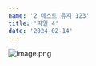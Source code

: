 ```yaml
---
name: '2 테스트 유저 123'
title: '파일 4'
date: '2024-02-14'
---
```

![image.png](https://firebasestorage.googleapis.com/v0/b/devote-2cce5.appspot.com/o/images%2F21a2dd3e-f1ce-48fd-9fc4-3bddff44da9e.png?alt=media&token=20e5ec0f-da38-45b1-a4d3-70141f8e43a4)